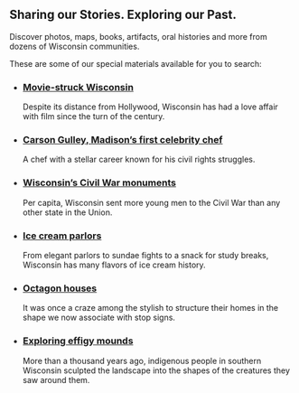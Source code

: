 ## Sharing our Stories. Exploring our Past.

Discover photos, maps, books, artifacts, oral histories and more from dozens of Wisconsin communities.

These are some of our special materials available for you to search:

- ### [Movie-struck Wisconsin](/search?subject="Theaters%20--%20Wisconsin%20--%20Milwaukee")

  Despite its distance from Hollywood, Wisconsin has had a love affair with film since the turn of the century.

- ### [Carson Gulley, Madison’s first celebrity chef](/search?subject="Gulley%2C%20Carson")

  A chef with a stellar career known for his civil rights struggles.

- ### [Wisconsin’s Civil War monuments](/search?subject="Wisconsin--History--Civil%20War,%201861-1865")

  Per capita, Wisconsin sent more young men to the Civil War than any other state in the Union.

- ### [Ice cream parlors](/search?subject="Ice%20cream%20industry%20--%20Wisconsin%20--%20Milwaukee")

  From elegant parlors to sundae fights to a snack for study breaks, Wisconsin has many flavors of ice cream history.

- ### [Octagon houses](/search?q=octagon%20house)

  It was once a craze among the stylish to structure their homes in the shape we now associate with stop signs.

- ### [Exploring effigy mounds](/search?subject="Mounds")

  More than a thousand years ago, indigenous people in southern Wisconsin sculpted the landscape into the shapes of the creatures they saw around them.
